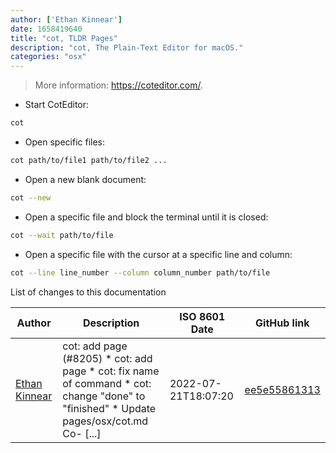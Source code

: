 ```yaml
---
author: ['Ethan Kinnear']
date: 1658419640
title: "cot, TLDR Pages"
description: "cot, The Plain-Text Editor for macOS."
categories: "osx"
---
```

> More information: <https://coteditor.com/>.

- Start CotEditor:

```bash
cot
```

- Open specific files:

```bash
cot path/to/file1 path/to/file2 ...
```

- Open a new blank document:

```bash
cot --new
```

- Open a specific file and block the terminal until it is closed:

```bash
cot --wait path/to/file
```

- Open a specific file with the cursor at a specific line and column:

```bash
cot --line line_number --column column_number path/to/file
```
List of changes to this documentation


Author | Description | ISO 8601 Date | GitHub link
------|-----|-----|-----
[Ethan Kinnear](mailto:contact@superatomic.dev) | cot: add page (#8205) * cot: add page * cot: fix name of command * cot: change "done" to "finished" * Update pages/osx/cot.md Co- [...] | 2022-07-21T18:07:20 | [ee5e55861313](https://github.com/tldr-pages/tldr/commit/ee5e558613133da89efa96b58f578cdf9af76a9e)


